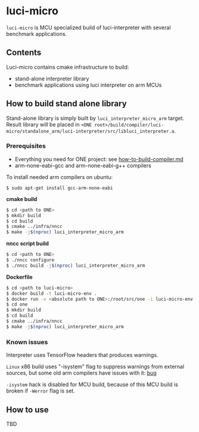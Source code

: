 # luci-micro

`luci-micro` is MCU specialized build of luci-interpreter with several benchmark applications.

## Contents

Luci-micro contains cmake infrastructure to build:
- stand-alone interpreter library
- benchmark applications using luci interpreter on arm MCUs

## How to build stand alone library

Stand-alone library is simply built by `luci_interpreter_micro_arm` target.
Result library will be placed in  `<ONE root>/build/compiler/luci-micro/standalone_arm/luci-interpreter/src/libluci_interpreter.a`.

### Prerequisites

- Everything you need for ONE project: see [how-to-build-compiler.md](../../docs/howto/how-to-build-compiler.md)
- arm-none-eabi-gcc and arm-none-eabi-g++ compilers

To install needed arm compilers on ubuntu:
```
$ sudo apt-get install gcc-arm-none-eabi
```

**cmake build**

``` bash
$ cd <path to ONE>
$ mkdir build
$ cd build
$ cmake ../infra/nncc
$ make -j$(nproc) luci_interpreter_micro_arm
```

**nncc script build**

``` bash
$ cd <path to ONE>
$ ./nncc configure
$ ./nncc build -j$(nproc) luci_interpreter_micro_arm
```
**Dockerfile**

``` bash
$ cd <path to luci-micro>
$ docker build -t luci-micro-env .
$ docker run -v <absolute path to ONE>:/root/src/one -i luci-micro-env
$ cd one
$ mkdir build
$ cd build
$ cmake ../infra/nncc
$ make -j$(nproc) luci_interpreter_micro_arm
```
### Known issues

Interpreter uses TensorFlow headers that produces warnings.

`Linux` x86 build uses "-isystem" flag to suppress warnings from external sources,
but some old arm compilers have issues with it:
[bug](https://bugs.launchpad.net/gcc-arm-embedded/+bug/1698539)

`-isystem` hack is disabled for MCU build, because of this MCU build is broken if `-Werror` flag is set.

## How to use

TBD
